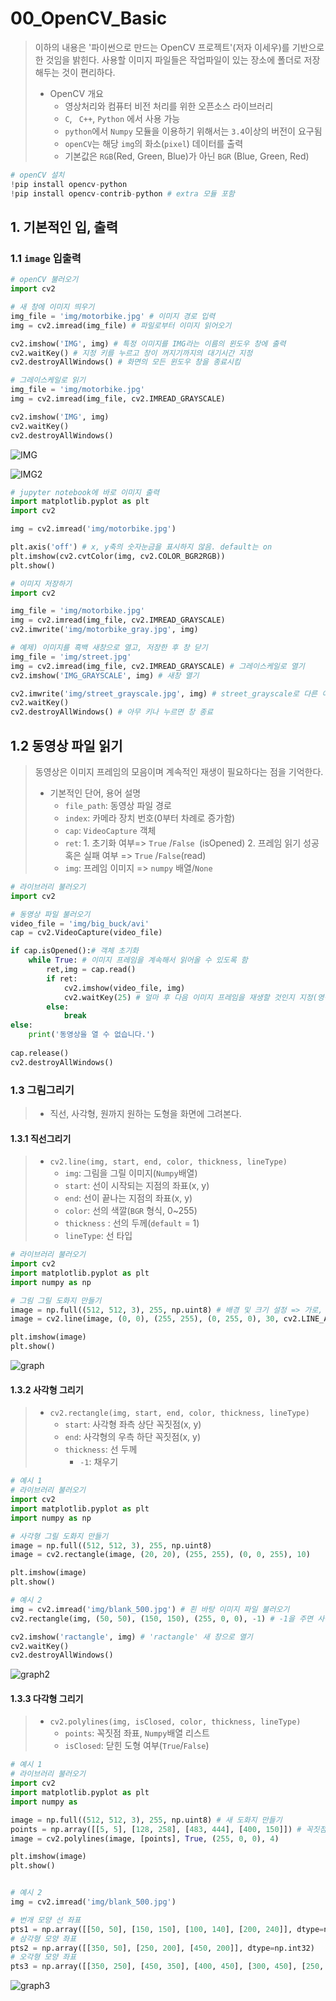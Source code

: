 # 00_OpenCV_Basic

> 이하의 내용은 '파이썬으로 만드는 OpenCV 프로젝트'(저자 이세우)를 기반으로 한 것임을 밝힌다. 사용할 이미지 파일들은 작업파일이 있는 장소에 폴더로 저장해두는 것이 편리하다.
>
> - OpenCV 개요
>   - 영상처리와 컴퓨터 비전 처리를 위한 오픈소스 라이브러리
>   - `C`, ` C++`,  `Python` 에서 사용 가능
>   - `python`에서 `Numpy` 모듈을 이용하기 위해서는 `3.4`이상의 버전이 요구됨 
>   - `openCV`는  해당 `img`의 화소(`pixel`) 데이터를 출력
>   - 기본값은 `RGB`(Red, Green, Blue)가 아닌 `BGR` (Blue, Green, Red) 

```python
# openCV 설치 
!pip install opencv-python
!pip install opencv-contrib-python # extra 모듈 포함
```



## 1. 기본적인 입, 출력

### 1.1 `image` 입출력

```python
# openCV 불러오기
import cv2

# 새 창에 이미지 띄우기
img_file = 'img/motorbike.jpg' # 이미지 경로 입력
img = cv2.imread(img_file) # 파일로부터 이미지 읽어오기

cv2.imshow('IMG', img) # 특정 이미지를 IMG라는 이름의 윈도우 창에 출력
cv2.waitKey() # 지정 키를 누르고 창이 꺼지기까지의 대기시간 지정 
cv2.destroyAllWindows() # 화면의 모든 윈도우 창을 종료시킴

# 그레이스케일로 읽기
img_file = 'img/motorbike.jpg'
img = cv2.imread(img_file, cv2.IMREAD_GRAYSCALE)

cv2.imshow('IMG', img) 
cv2.waitKey()
cv2.destroyAllWindows()
```

![IMG](https://user-images.githubusercontent.com/58945760/72335263-09acc000-3702-11ea-8424-9ad76d314d8b.PNG)

![IMG2](https://user-images.githubusercontent.com/58945760/72335723-d0288480-3702-11ea-9b01-4657b897d747.PNG)

```python
# jupyter notebook에 바로 이미지 출력
import matplotlib.pyplot as plt
import cv2

img = cv2.imread('img/motorbike.jpg')

plt.axis('off') # x, y축의 숫자눈금을 표시하지 않음. default는 on
plt.imshow(cv2.cvtColor(img, cv2.COLOR_BGR2RGB))
plt.show()
```

```python
# 이미지 저장하기
import cv2

img_file = 'img/motorbike.jpg'
img = cv2.imread(img_file, cv2.IMREAD_GRAYSCALE)
cv2.imwrite('img/motorbike_gray.jpg', img)
```

```python
# 예제) 이미지를 흑백 새창으로 열고, 저장한 후 창 닫기
img_file = 'img/street.jpg'
img = cv2.imread(img_file, cv2.IMREAD_GRAYSCALE) # 그레이스케일로 열기
cv2.imshow('IMG_GRAYSCALE', img) # 새창 열기 

cv2.imwrite('img/street_grayscale.jpg', img) # street_grayscale로 다른 이름 저장
cv2.waitKey()
cv2.destroyAllWindows() # 아무 키나 누르면 창 종료
```



## 1.2 동영상 파일 읽기

> 동영상은 이미지 프레임의 모음이며 계속적인 재생이 필요하다는 점을 기억한다.
>
> - 기본적인 단어, 용어 설명
>   - `file_path`: 동영상 파일 경로
>   - `index`: 카메라 장치 번호(0부터 차례로 증가함)
>   - `cap`: `VideoCapture` 객체
>   - `ret`: 1. 초기화 여부=> `True` /`False `(isOpened)
>     2. 프레임 읽기 성공 혹은 실패 여부 => `True` /`False`(read)
>   - `img`: 프레임 이미지 => `numpy` 배열/`None`

```python
# 라이브러리 불러오기
import cv2

# 동영상 파일 불러오기 
video_file = 'img/big_buck/avi'
cap = cv2.VideoCapture(video_file)

if cap.isOpened():# 객체 초기화 
    while True: # 이미지 프레임을 계속해서 읽어올 수 있도록 함
        ret,img = cap.read()
        if ret:
            cv2.imshow(video_file, img)
            cv2.waitKey(25) # 얼마 후 다음 이미지 프레임을 재생할 것인지 지정(영상 재생속도 조절)
        else:
            break
else:
    print('동영상을 열 수 없습니다.')
    
cap.release()
cv2.destroyAllWindows()
```



### 1.3 그림그리기

> - 직선, 사각형, 원까지 원하는 도형을 화면에 그려본다. 

#### 1.3.1 직선그리기

> - `cv2.line(img, start, end, color, thickness, lineType)` 
>   - `img`: 그림을 그릴 이미지(`Numpy`배열)
>   - `start`: 선이 시작되는 지점의 좌표(x, y)
>   - `end`: 선이 끝나는 지점의 좌표(x, y)
>   - `color`: 선의 색깔(`BGR` 형식, 0~255)
>   - `thickness` : 선의 두께(`default` = 1)
>   - `lineType`: 선 타입

```python
# 라이브러리 불러오기
import cv2
import matplotlib.pyplot as plt
import numpy as np

# 그림 그릴 도화지 만들기
image = np.full((512, 512, 3), 255, np.uint8) # 배경 및 크기 설정 => 가로, 세로, 세 개의 채널, 색깔 넣기)
image = cv2.line(image, (0, 0), (255, 255), (0, 255, 0), 30, cv2.LINE_AA)

plt.imshow(image)
plt.show()
```

![graph](https://user-images.githubusercontent.com/58945760/72436650-45b85180-37e4-11ea-8330-7bce98e6e3d7.PNG)

#### 1.3.2 사각형 그리기

> - `cv2.rectangle(img, start, end, color, thickness, lineType)`
>   - `start`: 사각형 좌측 상단 꼭짓점(x, y)
>   - `end`: 사각형의 우측 하단 꼭짓점(x, y)
>   - `thickness`: 선 두께
>     - `-1`: 채우기

```python
# 예시 1
# 라이브러리 불러오기
import cv2
import matplotlib.pyplot as plt
import numpy as np

# 사각형 그릴 도화지 만들기
image = np.full((512, 512, 3), 255, np.uint8)
image = cv2.rectangle(image, (20, 20), (255, 255), (0, 0, 255), 10)

plt.imshow(image)
plt.show()

# 예시 2
img = cv2.imread('img/blank_500.jpg') # 흰 바탕 이미지 파일 불러오기
cv2.rectangle(img, (50, 50), (150, 150), (255, 0, 0), -1) # -1을 주면 사각형 안이 색으로 채워짐.

cv2.imshow('ractangle', img) # 'ractangle' 새 창으로 열기
cv2.waitKey()
cv2.destroyAllWindows()
```

![graph2](https://user-images.githubusercontent.com/58945760/72437095-5917ec80-37e5-11ea-8fe4-d32152894576.PNG)



#### 1.3.3 다각형 그리기

> - `cv2.polylines(img, isClosed, color, thickness, lineType)`
>   - `points`: 꼭짓점 좌표, `Numpy`배열 리스트
>   - `isClosed`: 닫힌 도형 여부(`True`/`False`)

```python
# 예시 1
# 라이브러리 불러오기
import cv2
import matplotlib.pyplot as plt
import numpy as 

image = np.full((512, 512, 3), 255, np.uint8) # 새 도화지 만들기
points = np.array([[5, 5], [128, 258], [483, 444], [400, 150]]) # 꼭짓점 좌표 지정
image = cv2.polylines(image, [points], True, (255, 0, 0), 4)

plt.imshow(image)
plt.show()


# 예시 2
img = cv2.imread('img/blank_500.jpg')

# 번개 모양 선 좌표
pts1 = np.array([[50, 50], [150, 150], [100, 140], [200, 240]], dtype=np.int32)
# 삼각형 모양 좌표 
pts2 = np.array([[350, 50], [250, 200], [450, 200]], dtype=np.int32)
# 오각형 모양 좌표
pts3 = np.array([[350, 250], [450, 350], [400, 450], [300, 450], [250, 350]], dtype=np.int32)

```

![graph3](https://user-images.githubusercontent.com/58945760/72437755-cbd59780-37e6-11ea-8ecf-9a9c4d4ed832.PNG)